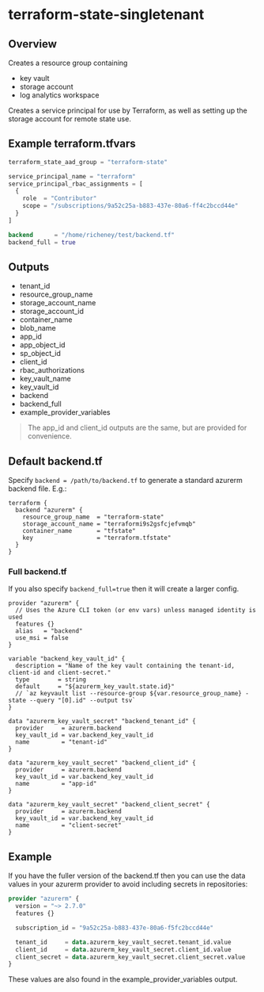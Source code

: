 # terraform-state-singletenant

## Overview

Creates a resource group containing

* key vault
* storage account
* log analytics workspace

Creates a service principal for use by Terraform, as well as setting up the storage account for remote state use.

## Example terraform.tfvars

```terraform
terraform_state_aad_group = "terraform-state"

service_principal_name = "terraform"
service_principal_rbac_assignments = [
  {
    role  = "Contributor"
    scope = "/subscriptions/9a52c25a-b883-437e-80a6-ff4c2bccd44e"
  }
]

backend      = "/home/richeney/test/backend.tf"
backend_full = true
```

## Outputs

* tenant_id
* resource_group_name
* storage_account_name
* storage_account_id
* container_name
* blob_name
* app_id
* app_object_id
* sp_object_id
* client_id
* rbac_authorizations
* key_vault_name
* key_vault_id
* backend
* backend_full
* example_provider_variables

> The app_id and client_id outputs are the same, but are provided for convenience.

## Default backend.tf

Specify `backend = /path/to/backend.tf` to generate a standard azurerm backend file. E.g.:

```hcl
terraform {
  backend "azurerm" {
    resource_group_name  = "terraform-state"
    storage_account_name = "terraformi9s2gsfcjefvmqb"
    container_name       = "tfstate"
    key                  = "terraform.tfstate"
  }
}
```

### Full backend.tf

If you also specify `backend_full=true` then it will create a larger config.

```hcl
provider "azurerm" {
  // Uses the Azure CLI token (or env vars) unless managed identity is used
  features {}
  alias   = "backend"
  use_msi = false
}

variable "backend_key_vault_id" {
  description = "Name of the key vault containing the tenant-id, client-id and client-secret."
  type        = string
  default     = "${azurerm_key_vault.state.id}"
  // `az keyvault list --resource-group ${var.resource_group_name} -state --query "[0].id" --output tsv`
}

data "azurerm_key_vault_secret" "backend_tenant_id" {
  provider     = azurerm.backend
  key_vault_id = var.backend_key_vault_id
  name         = "tenant-id"
}

data "azurerm_key_vault_secret" "backend_client_id" {
  provider     = azurerm.backend
  key_vault_id = var.backend_key_vault_id
  name         = "app-id"
}

data "azurerm_key_vault_secret" "backend_client_secret" {
  provider     = azurerm.backend
  key_vault_id = var.backend_key_vault_id
  name         = "client-secret"
}
```

## Example

If you have the fuller version of the backend.tf then you can use the data values in your azurerm provider to avoid including secrets in repositories:

```terraform
provider "azurerm" {
  version = "~> 2.7.0"
  features {}

  subscription_id = "9a52c25a-b883-437e-80a6-f5fc2bccd44e"

  tenant_id     = data.azurerm_key_vault_secret.tenant_id.value
  client_id     = data.azurerm_key_vault_secret.client_id.value
  client_secret = data.azurerm_key_vault_secret.client_secret.value
}
```

These values are also found in the example_provider_variables output.
